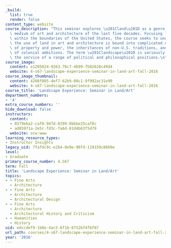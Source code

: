 ```yaml
---
_build:
  list: true
  render: false
content_type: website
course_description: "This seminar explores \u201Cland\u201D as a genre, theme, and\
  \ medium of art and architecture of the last five decades. Focusing largely on work\
  \ within the boundaries of the United States, the course seeks to understand how\
  \ the use of land in art and architecture is bound into complicated entanglements\
  \ of property and power, the inheritances of non-U.S. traditions, and the violence\
  \ of colonial ambitions. The term \u201Clandscape\u201D is variously deployed in\
  \ the service of a range of political and philosophical positions.\n"
course_image:
  content: e1205024-9263-76c7-4b99-fb82628c49d4
  website: 4-s67-landscape-experience-seminar-in-land-art-fall-2016
course_image_thumbnail:
  content: 4208f805-4ef7-62b9-08c1-9f992ac31e90
  website: 4-s67-landscape-experience-seminar-in-land-art-fall-2016
course_title: 'Landscape Experience: Seminar in Land/Art'
department_numbers:
- '4'
extra_course_numbers: ''
hide_download: false
instructors:
  content:
  - 0379eba2-caf0-947d-8399-8bbbe25caf8c
  - ad85971a-2e5c-fd3c-fa6d-81d4b63f5d79
  website: ocw-www
learning_resource_types:
- Instructor Insights
legacy_uid: 7fafdc9c-e264-8e9e-90fd-119159c8669e
level:
- Graduate
primary_course_number: 4.S67
term: Fall
title: 'Landscape Experience: Seminar in Land/Art'
topics:
- - Fine Arts
  - Architecture
- - Fine Arts
  - Architecture
  - Architectural Design
- - Fine Arts
  - Architecture
  - Architectural History and Criticism
- - Humanities
  - History
uid: edccdef9-1b0e-4ac5-8f1b-6752bf4fbf07
url_path: courses/4-s67-landscape-experience-seminar-in-land-art-fall-2016
year: '2016'
---
```

